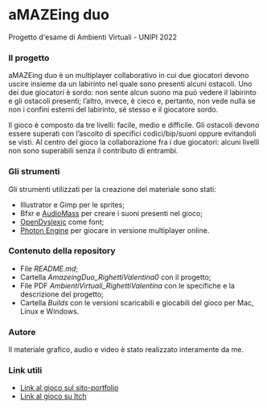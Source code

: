 # aMAZEing duo
Progetto d'esame di Ambienti Virtuali - UNIPI 2022

### Il progetto
aMAZEing duo è un multiplayer collaborativo in cui due giocatori devono uscire insieme da un labirinto nel quale sono presenti alcuni ostacoli. Uno dei due giocatori è sordo: non sente alcun suono ma può vedere il labirinto e gli ostacoli presenti; l’altro, invece, è cieco e, pertanto, non vede nulla se non i confini esterni del labirinto, sé stesso e il giocatore sordo.

Il gioco è composto da tre livelli: facile, medio e difficile. Gli ostacoli devono essere superati con l’ascolto di specifici codici/bip/suoni oppure evitandoli se visti. Al centro del gioco la collaborazione fra i due giocatori: alcuni livelli non sono superabili senza il contributo di entrambi.

### Gli strumenti
Gli strumenti utilizzati per la creazione del materiale sono stati:
- Illustrator e Gimp per le sprites;
- Bfxr e [AudioMass](https://audiomass.co/) per creare i suoni presenti nel gioco;
- [OpenDyslexic](https://opendyslexic.org/) come font;
- [Photon Engine](https://www.photonengine.com/) per giocare in versione multiplayer online.

### Contenuto della repository
- File *README.md*;
- Cartella *AmazeingDuo_RighettiValentina0* con il progetto;
- File PDF *AmbientiVirtuali_RighettiValentina* con le specifiche e la descrizione del progetto;
- Cartella *Builds* con le versioni scaricabili e giocabili del gioco per Mac, Linux e Windows.

### Autore
Il materiale grafico, audio e video è stato realizzato interamente da me.

### Link utili
- [Link al gioco sul sito-portfolio](https://sonorighette.wixsite.com/valentinarighetti/copia-di-karma-is-a-witch)
- [Link al gioco su Itch](https://brioschi.itch.io/amazeing-duo)
